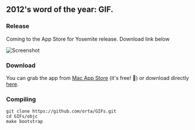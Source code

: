 2012's word of the year: GIF.
--------

### Release

Coming to the App Store for Yosemite release. Download link below

![Screenshot](https://raw.github.com/orta/GIFs/master/web/yosemite.png "screenshot")

### Download

You can grab the app from [Mac App Store](https://itunes.apple.com/us/app/gifs/id961850017?l=en&mt=12) (it's free! 🎉) or download directly [here](https://raw.github.com/orta/GIFs/master/web/GIFs.app.zip).

### Compiling

```
git clone https://github.com/orta/GIFs.git
cd GIFs/objc
make bootstrap
```
